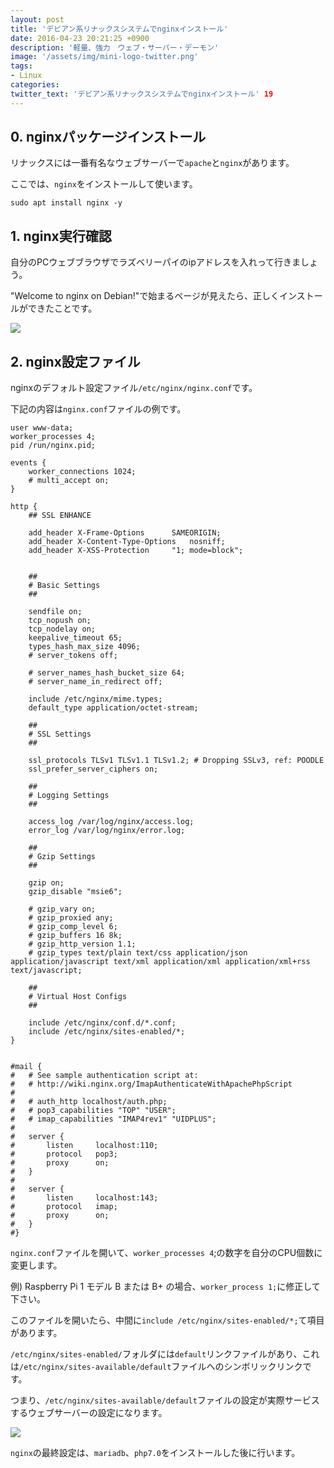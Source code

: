 ```yaml
---
layout: post
title: 'デビアン系リナックスシステムでnginxインストール'
date: 2016-04-23 20:21:25 +0900
description: '軽量、強力　ウェブ・サーバー・デーモン'
image: '/assets/img/mini-logo-twitter.png'
tags:
- Linux
categories:
twitter_text: 'デビアン系リナックスシステムでnginxインストール' 19
---
```


## 0. nginxパッケージインストール

リナックスには一番有名なウェブサーバーで`apache`と`nginx`があります。

ここでは、`nginx`をインストールして使います。

```
sudo apt install nginx -y
```

## 1. nginx実行確認

自分のPCウェブブラウザでラズベリーパイのipアドレスを入れって行きましょう。

"Welcome to nginx on Debian!"で始まるページが見えたら、正しくインストールができたことです。

<a href="https://googledrive.com/host/0Bw2KEQNBe4nMZW91OWJNZ2lmX0k/img20160417-003.png" data-lightbox="19"><img src="https://googledrive.com/host/0Bw2KEQNBe4nMZW91OWJNZ2lmX0k/img20160417-003.png"></a>

## 2. nginx設定ファイル

nginxのデフォルト設定ファイル`/etc/nginx/nginx.conf`です。

下記の内容は`nginx.conf`ファイルの例です。

```
user www-data;
worker_processes 4;
pid /run/nginx.pid;

events {
	worker_connections 1024;
	# multi_accept on;
}

http {
	## SSL ENHANCE

	add_header X-Frame-Options		SAMEORIGIN;
	add_header X-Content-Type-Options	nosniff;
	add_header X-XSS-Protection		"1; mode=block";


	##
	# Basic Settings
	##

	sendfile on;
	tcp_nopush on;
	tcp_nodelay on;
	keepalive_timeout 65;
	types_hash_max_size 4096;
	# server_tokens off;

	# server_names_hash_bucket_size 64;
	# server_name_in_redirect off;

	include /etc/nginx/mime.types;
	default_type application/octet-stream;

	##
	# SSL Settings
	##

	ssl_protocols TLSv1 TLSv1.1 TLSv1.2; # Dropping SSLv3, ref: POODLE
	ssl_prefer_server_ciphers on;

	##
	# Logging Settings
	##

	access_log /var/log/nginx/access.log;
	error_log /var/log/nginx/error.log;

	##
	# Gzip Settings
	##

	gzip on;
	gzip_disable "msie6";

	# gzip_vary on;
	# gzip_proxied any;
	# gzip_comp_level 6;
	# gzip_buffers 16 8k;
	# gzip_http_version 1.1;
	# gzip_types text/plain text/css application/json application/javascript text/xml application/xml application/xml+rss text/javascript;

	##
	# Virtual Host Configs
	##

	include /etc/nginx/conf.d/*.conf;
	include /etc/nginx/sites-enabled/*;
}


#mail {
#	# See sample authentication script at:
#	# http://wiki.nginx.org/ImapAuthenticateWithApachePhpScript
# 
#	# auth_http localhost/auth.php;
#	# pop3_capabilities "TOP" "USER";
#	# imap_capabilities "IMAP4rev1" "UIDPLUS";
# 
#	server {
#		listen     localhost:110;
#		protocol   pop3;
#		proxy      on;
#	}
# 
#	server {
#		listen     localhost:143;
#		protocol   imap;
#		proxy      on;
#	}
#}
```

`nginx.conf`ファイルを開いて、`worker_processes 4`;の数字を自分のCPU個数に変更します。

例) Raspberry Pi 1 モデル B または B+ の場合、`worker_process 1;`に修正して下さい。

このファイルを開いたら、中間に`include /etc/nginx/sites-enabled/*;`て項目があります。

`/etc/nginx/sites-enabled/`フォルダには`default`リンクファイルがあり、これは`/etc/nginx/sites-available/default`ファイルへのシンボリックリンクです。

つまり、`/etc/nginx/sites-available/default`ファイルの設定が実際サービスするウェブサーバーの設定になります。

<a href="https://googledrive.com/host/0Bw2KEQNBe4nMZW91OWJNZ2lmX0k/img20160417-002.png" data-lightbox="19"><img src="https://googledrive.com/host/0Bw2KEQNBe4nMZW91OWJNZ2lmX0k/img20160417-002.png"></a>

`nginx`の最終設定は、`mariadb`、`php7.0`をインストールした後に行います。
